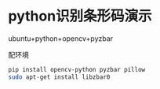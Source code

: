 # python识别条形码演示

ubuntu+python+opencv+pyzbar

配环境

```bash
pip install opencv-python pyzbar pillow
sudo apt-get install libzbar0
```